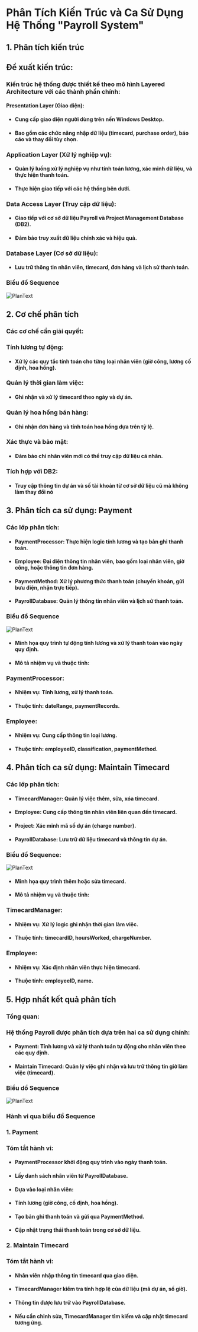 # Phân Tích Kiến Trúc và Ca Sử Dụng Hệ Thống "Payroll System"
## **1. Phân tích kiến trúc**
## Đề xuất kiến trúc:
### Kiến trúc hệ thống được thiết kế theo mô hình Layered Architecture với các thành phần chính:
#### Presentation Layer (Giao diện):
- #### Cung cấp giao diện người dùng trên nền Windows Desktop.
- #### Bao gồm các chức năng nhập dữ liệu (timecard, purchase order), báo cáo và thay đổi tùy chọn.
### Application Layer (Xử lý nghiệp vụ):
- #### Quản lý luồng xử lý nghiệp vụ như tính toán lương, xác minh dữ liệu, và thực hiện thanh toán.
- #### Thực hiện giao tiếp với các hệ thống bên dưới.
### Data Access Layer (Truy cập dữ liệu):
- #### Giao tiếp với cơ sở dữ liệu Payroll và Project Management Database (DB2).
- #### Đảm bảo truy xuất dữ liệu chính xác và hiệu quả.
### Database Layer (Cơ sở dữ liệu):
- #### Lưu trữ thông tin nhân viên, timecard, đơn hàng và lịch sử thanh toán.
### Biểu đồ Sequence
![PlanText](https://www.planttext.com/api/plantuml/png/X9913e8m44NtFKN3dWkuC2JgJWs9Nc0e4qHR86qnQGWdS-6Hl88bqAe4OPRzR_xC_FJrU4PAWzIruAG2TeCCQH23aINd9wCqYe0sXDhowZaNo42cz025VH1OQCTqnJWeHHtKC_AZjtz0ItYbPrhoEtSdAbuQnDcv7hB2WbyiooioFMldc6R1QmiQ4b18zs1GJlZqYNfiubXhEGuj3DS-dqbnP3lD32Uiw1rudeB6pGLaXiTQ92Y93-nxsD1FncjtZ6iW4HPfzstU0000__y30000)
## **2. Cơ chế phân tích**
### Các cơ chế cần giải quyết:
### Tính lương tự động:
- #### Xử lý các quy tắc tính toán cho từng loại nhân viên (giờ công, lương cố định, hoa hồng).
### Quản lý thời gian làm việc:
- #### Ghi nhận và xử lý timecard theo ngày và dự án.
### Quản lý hoa hồng bán hàng:
- #### Ghi nhận đơn hàng và tính toán hoa hồng dựa trên tỷ lệ.
### Xác thực và bảo mật:
- #### Đảm bảo chỉ nhân viên mới có thể truy cập dữ liệu cá nhân.
### Tích hợp với DB2:
- #### Truy cập thông tin dự án và số tài khoản từ cơ sở dữ liệu cũ mà không làm thay đổi nó

## 3. Phân tích ca sử dụng: Payment
### Các lớp phân tích:
- #### PaymentProcessor: Thực hiện logic tính lương và tạo bản ghi thanh toán.
- #### Employee: Đại diện thông tin nhân viên, bao gồm loại nhân viên, giờ công, hoặc thông tin đơn hàng.
- #### PaymentMethod: Xử lý phương thức thanh toán (chuyển khoản, gửi bưu điện, nhận trực tiếp).
- #### PayrollDatabase: Quản lý thông tin nhân viên và lịch sử thanh toán.
### Biểu đồ Sequence
![PlanText](https://www.planttext.com/api/plantuml/png/R991QiCm44NtEeN8obda0gM44DobmIGdcCgJH21fZ3Gk-6nTz4YzGaUMdTgqscd-c_yrWxu_lqw98VBWdGB357KBOoJdhcDYzAeNpHhRGs2z4ybZu3QImPGexZGatRP_eDnV0yCx99oO-hnbtdplQCGYokNVc0RvGLt9Q9JQl4iVZXAiNtGSmYnK7J1U8DnnhqGIe3uBS4TUqbArLr8xBBtE9dvTnADoHBs-oGOGp4ClTQNb53yfIPS1PmOdMPAxpinS9fxsFOmrCbYNLXvjavMom7dEwXSiBi8yJGo5cuqUs59OsKoZ9VZ0sUE2XcAtSSBGJNl8JflLJI_BTp6N8P5HdGJEF-07003__mC0)
- #### Minh họa quy trình tự động tính lương và xử lý thanh toán vào ngày quy định.
- #### Mô tả nhiệm vụ và thuộc tính:
### PaymentProcessor:
- #### Nhiệm vụ: Tính lương, xử lý thanh toán.
- #### Thuộc tính: dateRange, paymentRecords.
### Employee:
- #### Nhiệm vụ: Cung cấp thông tin loại lương.
- #### Thuộc tính: employeeID, classification, paymentMethod.

## 4. Phân tích ca sử dụng: Maintain Timecard
### Các lớp phân tích:
- #### TimecardManager: Quản lý việc thêm, sửa, xóa timecard.
- #### Employee: Cung cấp thông tin nhân viên liên quan đến timecard.
- #### Project: Xác minh mã số dự án (charge number).
- #### PayrollDatabase: Lưu trữ dữ liệu timecard và thông tin dự án.
### Biểu đồ Sequence:
![PlanText](https://www.planttext.com/api/plantuml/png/b9HDRi8m48NtESKeAog52qIYGf1APK7L1LBNWps0MyUER8UAitNH8_KAjPqVIAWGzIAoxEVlpRoHylFrFRSEZQjBcI1psi1JMKbz8aegVooOg50vI3UY98Q6hr7XdamAQ66pN0z5htWoMie27MxHKXGLYv76w7TYBjw5VP9qXZ1z34Z8eOmcdUN4roMqoe2ZemmEkZRsJPiFuXcm0vezlTJbbin3Wj918uRP35BaF4t0hq3ry63dwKUK8g2M5sydGr1u561HEZ29Ls55sBGlEIhxozQmMFWRYyTpAzJskYhkQAUZUSpPY6cr4wR4qENGpqlwA7DmhINu58Y3hHaZQtUrbAVuZAGb4Eh-3bljBKyoHfjyH0LrnfBYIJI-c19nuGPZYgdjoVMXTQsiYYQJGHwT2ZWv5D9UaUeg1Fq7B0D5dqKSWjyyXpd4tV9g2BS7S2lyqDmu_N40d2GvkewWERylXNyLrO37LVdHpFqd_0X-0G00__y30000)
- #### Minh họa quy trình thêm hoặc sửa timecard.
- #### Mô tả nhiệm vụ và thuộc tính:
### TimecardManager:
- #### Nhiệm vụ: Xử lý logic ghi nhận thời gian làm việc.
- #### Thuộc tính: timecardID, hoursWorked, chargeNumber.
### Employee:
- #### Nhiệm vụ: Xác định nhân viên thực hiện timecard.
- #### Thuộc tính: employeeID, name.

## 5. Hợp nhất kết quả phân tích
### Tổng quan: 
### Hệ thống Payroll được phân tích dựa trên hai ca sử dụng chính:
- #### Payment: Tính lương và xử lý thanh toán tự động cho nhân viên theo các quy định.
- #### Maintain Timecard: Quản lý việc ghi nhận và lưu trữ thông tin giờ làm việc (timecard).
### Biểu dồ Sequence
![PlanText](https://www.planttext.com/api/plantuml/png/b5N1Yjim4BthAqHE2MH_83JBTkD2z-1YbeMUPwL9ubQMZ2HloRVrq4_gBtH6jcCx3Y4r11pDc_TctaZotzz_da847vlA253HUVcbgeqx8NP_2pXvPyndNPMs3D43BOgQCafLrc2ZNBoL5IhmEWSB1_GB2K6-xV8fY6WgjB7mJc48haKLnGp4MXb4U8U02PCzNs2y-u4gjldqVbKcntXqkiNaGcotCeVIHlh9lbgvtOg-LVdmo1NBZQnI3prcIHQKpgwbXeXhUNID3z-T_ubwBTKH_06_DTKx-fK04sKB9bwv0AqNGjB3h4JEXHBx1vYIgNQZtEMKY9EOB44d8Yd4Jo9xE9USaETW9vWzKoJ0nz0AThs-P7UqqxCHpI2adDsNlWBkSgf7aBEL6nbxXya5r38qYaU-RumvfJGq0MLfx--mmzxIHE-TtromIZlGejKY2O-cXBgCap4brmuOpwRrhRnahISJFyuxIIFjB1DcJ4tDHbyXMqkBlx8q17hvodD8RxlP46uFu9RvtDob-vS6Q3GOSMv1ktwV2_zLL4jyMHMDXezeTtRvO5wxTD8vAeZDDxQBBzdVLx07N0aAZIROYuVbIdJbfbn3R9_wuACmpjLoJzm8wZZSV6aF9hvH4mgCQWm9alXOcC73HT8BrN3AHjkYPIlOiBgz0hjkbmEmfIhoWMJcxQX9FjmTnoigHsCQCx6d36QcQrwc0dcPDAXs7efueYJ-3Fm3003__mC0)
### Hành vi qua biểu đồ Sequence
### 1. Payment
### Tóm tắt hành vi:
- #### PaymentProcessor khởi động quy trình vào ngày thanh toán.
- #### Lấy danh sách nhân viên từ PayrollDatabase.
- #### Dựa vào loại nhân viên:
- #### Tính lương (giờ công, cố định, hoa hồng).
- #### Tạo bản ghi thanh toán và gửi qua PaymentMethod.
- #### Cập nhật trạng thái thanh toán trong cơ sở dữ liệu.
### 2. Maintain Timecard
### Tóm tắt hành vi:
- #### Nhân viên nhập thông tin timecard qua giao diện.
- #### TimecardManager kiểm tra tính hợp lệ của dữ liệu (mã dự án, số giờ).
- #### Thông tin được lưu trữ vào PayrollDatabase.
- #### Nếu cần chỉnh sửa, TimecardManager tìm kiếm và cập nhật timecard tương ứng.
